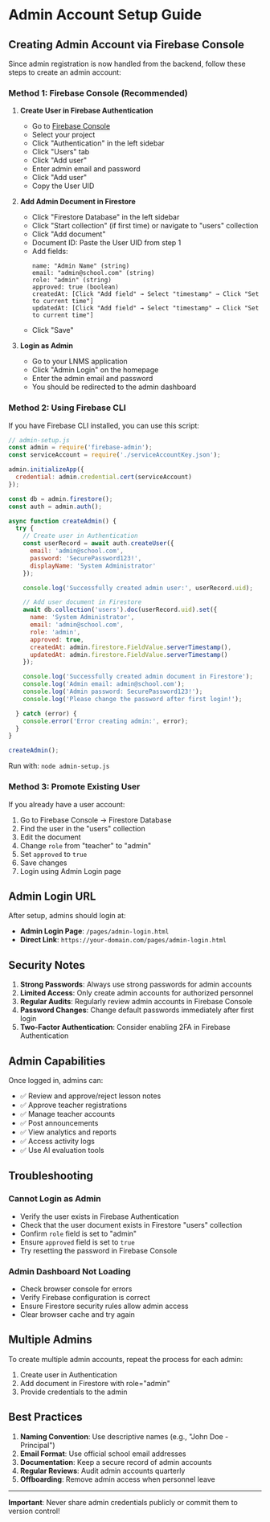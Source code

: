 # Admin Account Setup Guide

## Creating Admin Account via Firebase Console

Since admin registration is now handled from the backend, follow these steps to create an admin account:

### Method 1: Firebase Console (Recommended)

1. **Create User in Firebase Authentication**
   - Go to [Firebase Console](https://console.firebase.google.com/)
   - Select your project
   - Click "Authentication" in the left sidebar
   - Click "Users" tab
   - Click "Add user"
   - Enter admin email and password
   - Click "Add user"
   - Copy the User UID

2. **Add Admin Document in Firestore**
   - Click "Firestore Database" in the left sidebar
   - Click "Start collection" (if first time) or navigate to "users" collection
   - Click "Add document"
   - Document ID: Paste the User UID from step 1
   - Add fields:
     ```
     name: "Admin Name" (string)
     email: "admin@school.com" (string)
     role: "admin" (string)
     approved: true (boolean)
     createdAt: [Click "Add field" → Select "timestamp" → Click "Set to current time"]
     updatedAt: [Click "Add field" → Select "timestamp" → Click "Set to current time"]
     ```
   - Click "Save"

3. **Login as Admin**
   - Go to your LNMS application
   - Click "Admin Login" on the homepage
   - Enter the admin email and password
   - You should be redirected to the admin dashboard

### Method 2: Using Firebase CLI

If you have Firebase CLI installed, you can use this script:

```javascript
// admin-setup.js
const admin = require('firebase-admin');
const serviceAccount = require('./serviceAccountKey.json');

admin.initializeApp({
  credential: admin.credential.cert(serviceAccount)
});

const db = admin.firestore();
const auth = admin.auth();

async function createAdmin() {
  try {
    // Create user in Authentication
    const userRecord = await auth.createUser({
      email: 'admin@school.com',
      password: 'SecurePassword123!',
      displayName: 'System Administrator'
    });

    console.log('Successfully created admin user:', userRecord.uid);

    // Add user document in Firestore
    await db.collection('users').doc(userRecord.uid).set({
      name: 'System Administrator',
      email: 'admin@school.com',
      role: 'admin',
      approved: true,
      createdAt: admin.firestore.FieldValue.serverTimestamp(),
      updatedAt: admin.firestore.FieldValue.serverTimestamp()
    });

    console.log('Successfully created admin document in Firestore');
    console.log('Admin email: admin@school.com');
    console.log('Admin password: SecurePassword123!');
    console.log('Please change the password after first login!');

  } catch (error) {
    console.error('Error creating admin:', error);
  }
}

createAdmin();
```

Run with: `node admin-setup.js`

### Method 3: Promote Existing User

If you already have a user account:

1. Go to Firebase Console → Firestore Database
2. Find the user in the "users" collection
3. Edit the document
4. Change `role` from "teacher" to "admin"
5. Set `approved` to `true`
6. Save changes
7. Login using Admin Login page

## Admin Login URL

After setup, admins should login at:
- **Admin Login Page**: `/pages/admin-login.html`
- **Direct Link**: `https://your-domain.com/pages/admin-login.html`

## Security Notes

1. **Strong Passwords**: Always use strong passwords for admin accounts
2. **Limited Access**: Only create admin accounts for authorized personnel
3. **Regular Audits**: Regularly review admin accounts in Firebase Console
4. **Password Changes**: Change default passwords immediately after first login
5. **Two-Factor Authentication**: Consider enabling 2FA in Firebase Authentication

## Admin Capabilities

Once logged in, admins can:
- ✅ Review and approve/reject lesson notes
- ✅ Approve teacher registrations
- ✅ Manage teacher accounts
- ✅ Post announcements
- ✅ View analytics and reports
- ✅ Access activity logs
- ✅ Use AI evaluation tools

## Troubleshooting

### Cannot Login as Admin
- Verify the user exists in Firebase Authentication
- Check that the user document exists in Firestore "users" collection
- Confirm `role` field is set to "admin"
- Ensure `approved` field is set to `true`
- Try resetting the password in Firebase Console

### Admin Dashboard Not Loading
- Check browser console for errors
- Verify Firebase configuration is correct
- Ensure Firestore security rules allow admin access
- Clear browser cache and try again

## Multiple Admins

To create multiple admin accounts, repeat the process for each admin:
1. Create user in Authentication
2. Add document in Firestore with role="admin"
3. Provide credentials to the admin

## Best Practices

1. **Naming Convention**: Use descriptive names (e.g., "John Doe - Principal")
2. **Email Format**: Use official school email addresses
3. **Documentation**: Keep a secure record of admin accounts
4. **Regular Reviews**: Audit admin accounts quarterly
5. **Offboarding**: Remove admin access when personnel leave

---

**Important**: Never share admin credentials publicly or commit them to version control!